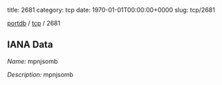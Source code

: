 title: 2681
category: tcp
date: 1970-01-01T00:00:00+0000
slug: tcp/2681

[portdb](/) / [tcp](/category/tcp.html) / 2681


## IANA Data

_Name:_ mpnjsomb

_Description:_ mpnjsomb

